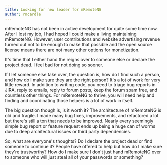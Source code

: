 ```yaml
---
title: Looking for new leader for mRemoteNG
author: rmcardle
---
```


mRemoteNG has not been in active development for quite some time now. After I lost my job, I had hoped I could make a living maintaining mRemoteNG. However, user contributions and website advertising revenue turned out not to be enough to make that possible and the open source license means there are not many other options for monetization.

It's time that I either hand the reigns over to someone else or declare the project dead. I feel bad for not doing so sooner.

<!--more-->

If I let someone else take over, the question is, how do I find such a person, and how do I make sure they are the right person? It's a lot of work for very little reward. In addition to writing code, you need to triage bug reports in JIRA, reply to emails, reply to forum posts, keep the forum spam free, and countless other things. For mRemoteNG to thrive, you will need help and finding and coordinating those helpers is a lot of work in itself.

The big question though is, is it worth it? The architecture of mRemoteNG is old and fragile. I made many bug fixes, improvements, and refactored a lot but there's still a ton that needs to be improved. Nearly every seemingly simple bug report or feature request ends up being a huge can of worms due to deep architectural issues or third party dependencies.

So, what are everyone's thoughts? Do I declare the project dead or find someone to continue it? People have offered to help but how do I make sure they're trustworthy? How do I make sure I don't just hand mRemoteNG over to someone who will just steal all of your passwords or something?
